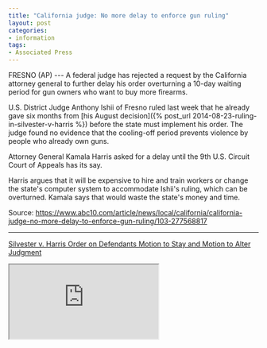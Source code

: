 ```yaml
---
title: "California judge: No more delay to enforce gun ruling"
layout: post
categories:
- information
tags:
- Associated Press
---
```


FRESNO (AP) --- A federal judge has rejected a request by the California attorney general to further delay his order overturning a 10-day waiting period for gun owners who want to buy more firearms.

U.S. District Judge Anthony Ishii of Fresno ruled last week that he already gave six months from [his August decision]({% post_url 2014-08-23-ruling-in-silvester-v-harris %}) before the state must implement his order. The judge found no evidence that the cooling-off period prevents violence by people who already own guns.

Attorney General Kamala Harris asked for a delay until the 9th U.S. Circuit Court of Appeals has its say.

Harris argues that it will be expensive to hire and train workers or change the state's computer system to accommodate Ishii's ruling, which can be overturned. Kamala says that would waste the state's money and time.

Source: https://www.abc10.com/article/news/local/california/california-judge-no-more-delay-to-enforce-gun-ruling/103-277568817

---

[Silvester v. Harris Order on Defendants Motion to Stay and Motion to Alter Judgment](https://www.scribd.com/doc/252035919/Silvester-v-Harris-Order-on-Defendants-Motion-to-Stay-and-Motion-to-Alter-Judgment "View Silvester v. Harris Order on Defendants Motion to Stay and Motion to Alter Judgment on Scribd")

<iframe class="scribd_iframe_embed" src="https://www.scribd.com/embeds/252035919/content?start_page=1&view_mode=scroll&show_recommendations=true"></iframe>
